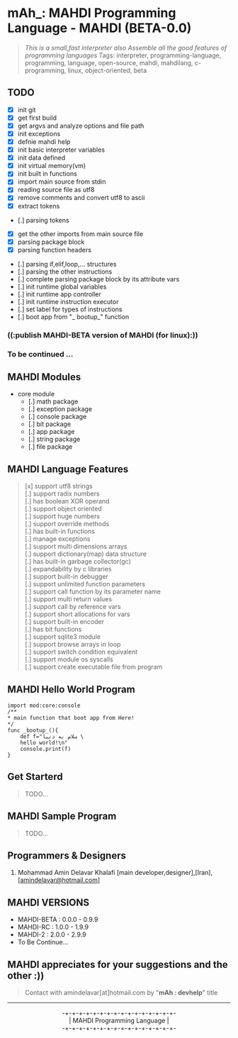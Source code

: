 **mAh_:** MAHDI Programming Language - MAHDI (BETA-0.0)
============================================

> _This is a small,fast interpreter also Assemble all the good features of programming languages_
 > Tags:
 interpreter, programming-language, programming, language, open-source, mahdi, mahdilang, c-programming, linux, object-oriented, beta

TODO
--------
 
 - [x] init git
 - [x] get first build
 - [x] get argvs and analyze options and file path
 - [x] init exceptions
 - [x] defnie mahdi help
 - [x] init basic interpreter variables
 - [x] init data defined
 - [x] init virtual memory(vm)
 - [x] init built in functions
 - [x] import main source from stdin
 - [x] reading source file as utf8
 - [x] remove comments and convert utf8 to ascii
 - [x] extract tokens
 - [.] parsing tokens
 - [x] get the other imports from main source file
 - [x] parsing package block
 - [x] parsing function headers
 - [.] parsing if,elif,loop,... structures
 - [.] parsing the other instructions
 - [.] complete parsing package block by its attribute vars
 - [.] init runtime global variables
 - [.] init runtime app controller
 - [.] init runtime instruction executor
 - [.] set label for types of instructions
 - [.] boot app from "_ bootup_" function

### ((:publish MAHDI-BETA version of MAHDI (for linux):))





### To be continued ...


MAHDI Modules
--------
* core module
    - [.] math package
    - [.] exception package 
    - [.] console package
    - [.] bit package
    - [.] app package 
    - [.] string package
    - [.] file package

MAHDI Language Features
--------

> [x] support utf8 strings <br>
> [.] support radix numbers  <br>
> [.] has boolean XOR operand  <br>
> [.] support object oriented  <br>
> [.] support huge numbers <br>
> [.] support override methods  <br>
> [.] has built-in functions  <br>
> [.] manage exceptions  <br>
> [.] support multi dimensions arrays  <br>
> [.] support dictionary(map) data structure <br>
> [.] has built-in garbage collector(gc)  <br>
> [.] expandability by c libraries  <br>
> [.] support built-in debugger  <br>
> [.] support unlimited function parameters  <br>
> [.] support call function by its parameter name <br>
> [.] support multi return values  <br>
> [.] support call by reference vars  <br>
> [.] support short allocations for vars  <br>
> [.] support built-in encoder  <br>
> [.] has bit functions  <br>
> [.] support sqlite3 module  <br>
> [.] support browse arrays in loop  <br>
> [.] support switch condition equivalent  <br>
> [.] support module os syscalls  <br>
> [.] support create executable file from program <br>

MAHDI Hello World Program
--------
    import mod:core:console
    /**
    * main function that boot app from Here!
    */
    func _bootup_(){
        def f="سلام به دنیا \
        hello world!\n"
        console.print(f)
    }

Get Starterd
--------

> TODO...

MAHDI Sample Program
--------
> TODO...

Programmers & Designers
--------

1. Mohammad Amin Delavar Khalafi [main developer,designer],[Iran],[amindelavar@hotmail.com]

MAHDI VERSIONS
--------
* MAHDI-BETA	:	0.0.0 - 0.9.9
* MAHDI-RC		:	1.0.0 - 1.9.9
* MAHDI-2	    :	2.0.0 - 2.9.9
* To Be Continue...



MAHDI appreciates for your suggestions and the other :))
--------

> Contact with amindelavar[at]hotmail.com by "**mAh : devhelp**" title


<hr>
<center>
-+-+-+-+-+-+-+-+-+-+-+-+-+-+-+-+-<br>
|   MAHDI Programming Language  |<br>
-+-+-+-+-+-+-+-+-+-+-+-+-+-+-+-+-<br>
</center>